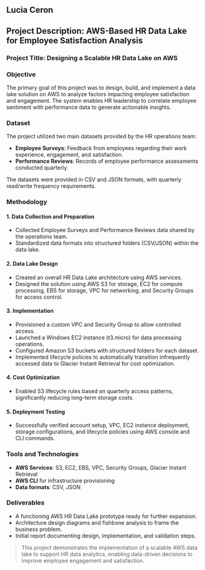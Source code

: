 ## Lucia Ceron

## Project Description: AWS-Based HR Data Lake for Employee Satisfaction Analysis

### Project Title: Designing a Scalable HR Data Lake on AWS

### Objective
The primary goal of this project was to design, build, and implement a data lake solution on AWS to analyze factors impacting employee satisfaction and engagement. The system enables HR leadership to correlate employee sentiment with performance data to generate actionable insights.

### Dataset
The project utilized two main datasets provided by the HR operations team:

- **Employee Surveys**: Feedback from employees regarding their work experience, engagement, and satisfaction.
- **Performance Reviews**: Records of employee performance assessments conducted quarterly.

The datasets were provided in CSV and JSON formats, with quarterly read/write frequency requirements.

### Methodology

#### 1. Data Collection and Preparation
- Collected Employee Surveys and Performance Reviews data shared by the operations team.
- Standardized data formats into structured folders (CSV/JSON) within the data lake.

#### 2. Data Lake Design
- Created an overall HR Data Lake architecture using AWS services.
- Designed the solution using AWS S3 for storage, EC2 for compute processing, EBS for storage, VPC for networking, and Security Groups for access control.

#### 3. Implementation
- Provisioned a custom VPC and Security Group to allow controlled access.
- Launched a Windows EC2 instance (t3.micro) for data processing operations.
- Configured Amazon S3 buckets with structured folders for each dataset.
- Implemented lifecycle policies to automatically transition infrequently accessed data to Glacier Instant Retrieval for cost optimization.

#### 4. Cost Optimization
- Enabled S3 lifecycle rules based on quarterly access patterns, significantly reducing long-term storage costs.

#### 5. Deployment Testing
- Successfully verified account setup, VPC, EC2 instance deployment, storage configurations, and lifecycle policies using AWS console and CLI commands.

### Tools and Technologies
- **AWS Services**: S3, EC2, EBS, VPC, Security Groups, Glacier Instant Retrieval
- **AWS CLI** for infrastructure provisioning
- **Data formats**: CSV, JSON

### Deliverables
- A functioning AWS HR Data Lake prototype ready for further expansion.
- Architecture design diagrams and fishbone analysis to frame the business problem.
- Initial report documenting design, implementation, and validation steps.

> This project demonstrates the implementation of a scalable AWS data lake to support HR data analytics, enabling data-driven decisions to improve employee engagement and satisfaction.
